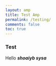 ```yaml
---
layout: amp
title: Test Amp
permalink: /testing/
comments: false
toc: true
---
```




### Test
Hello ***shoaiyb sysa***
